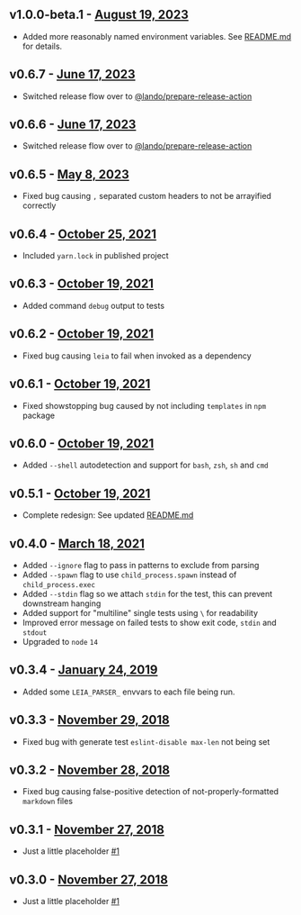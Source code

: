 ## v1.0.0-beta.1 - [August 19, 2023](https://github.com/lando/leia/releases/tag/v1.0.0-beta.1)

* Added more reasonably named environment variables. See [README.md](https://github.com/lando/leia) for details.

## v0.6.7 - [June 17, 2023](https://github.com/lando/leia/releases/tag/v0.6.7)

* Switched release flow over to [@lando/prepare-release-action](https://github.com/lando/prepare-release-action)

## v0.6.6 - [June 17, 2023](https://github.com/lando/leia/releases/tag/v0.6.6)

* Switched release flow over to [@lando/prepare-release-action](https://github.com/lando/prepare-release-action)

## v0.6.5 - [May 8, 2023](https://github.com/lando/leia/releases/tag/v0.6.5)

* Fixed bug causing `,` separated custom headers to not be arrayified correctly

## v0.6.4 - [October 25, 2021](https://github.com/lando/leia/releases/tag/v0.6.4)

* Included `yarn.lock` in published project

## v0.6.3 - [October 19, 2021](https://github.com/lando/leia/releases/tag/v0.6.3)

* Added command `debug` output to tests

## v0.6.2 - [October 19, 2021](https://github.com/lando/leia/releases/tag/v0.6.2)

* Fixed bug causing `leia` to fail when invoked as a dependency

## v0.6.1 - [October 19, 2021](https://github.com/lando/leia/releases/tag/v0.6.1)

* Fixed showstopping bug caused by not including `templates` in `npm` package

## v0.6.0 - [October 19, 2021](https://github.com/lando/leia/releases/tag/v0.6.0)

* Added `--shell` autodetection and support for `bash`, `zsh`, `sh` and `cmd`

## v0.5.1 - [October 19, 2021](https://github.com/lando/leia/releases/tag/v0.5.1)

* Complete redesign: See updated [README.md](./README.md)

## v0.4.0 - [March 18, 2021](https://github.com/lando/leia/releases/tag/v0.4.0)

* Added `--ignore` flag to pass in patterns to exclude from parsing
* Added `--spawn` flag to use `child_process.spawn` instead of `child_process.exec`
* Added `--stdin` flag so we attach `stdin` for the test, this can prevent downstream hanging
* Added support for "multiline" single tests using `\` for readability
* Improved error message on failed tests to show exit code, `stdin` and `stdout`
* Upgraded to `node` `14`

## v0.3.4 - [January 24, 2019](https://github.com/lando/leia/releases/tag/v0.3.4)

* Added some `LEIA_PARSER_` envvars to each file being run.

## v0.3.3 - [November 29, 2018](https://github.com/lando/leia/releases/tag/v0.3.3)

* Fixed bug with generate test `eslint-disable max-len` not being set

## v0.3.2 - [November 28, 2018](https://github.com/lando/leia/releases/tag/v0.3.2)

* Fixed bug causing false-positive detection of not-properly-formatted `markdown` files

## v0.3.1 - [November 27, 2018](https://github.com/lando/leia/releases/tag/v0.3.1)

* Just a little placeholder [#1](https://github.com/lando/leia/issues/1)

## v0.3.0 - [November 27, 2018](https://github.com/lando/leia/releases/tag/v0.3.0)

* Just a little placeholder [#1](https://github.com/lando/leia/issues/1)


